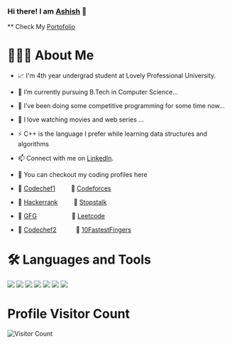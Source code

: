 ### Hi there! I am [Ashish][3] 👋

** Check My [Portofolio][4]

# 👨🏻‍💻 About Me
- 📈 I'm 4th year undergrad student at Lovely Professional University.
- 🔭 I’m currently pursuing B.Tech in Computer Science...
- 🌱 I’ve been doing some competitive programming for some time now...
- :movie_camera: I love watching movies and web series ...
- ⚡ C++ is the language I prefer while learning data structures and algorithms

- 📫 Connect with me on [LinkedIn][3].
- :gem: You can checkout my coding profiles here
- :beginner: [Codechef1][5]    &ensp; &ensp; :beginner: [Codeforces][6] 
- :beginner: [Hackerrank][7]  &ensp; &ensp;  :beginner: [Stopstalk][8] 
- :beginner: [GFG][9]   &ensp; &ensp; &ensp; &ensp; &ensp;&ensp;&ensp; :beginner: [Leetcode][10]
- :beginner: [Codechef2][11]   &ensp; &ensp; &ensp;&ensp; :beginner: [10FastestFingers][12] 

<!-- Actual text -->

<!-- You can find me on [![Twitter][1.2]][1]  -->

<!-- Icons -->

[1.2]: http://i.imgur.com/wWzX9uB.png (twitter icon without padding)
[3.2]: https://raw.githubusercontent.com/MartinHeinz/MartinHeinz/master/linkedin-3-16.png (LinkedIn icon without padding)

<!-- Links to your social media accounts -->

[1]: https://twitter.com/56Bhoya
[3]: https://www.linkedin.com/in/ashishbhoya/
[4]: https://ashishbhoya.netlify.app/
[5]: https://www.codechef.com/users/ashishx11
[6]: https://codeforces.com/profile/11ashish11
[7]: https://www.hackerrank.com/ashishbhoya
[8]: https://www.stopstalk.com/user/profile/11ashish11
[9]: https://auth.geeksforgeeks.org/user/ashishbhoya/practice/
[10]: https://leetcode.com/11ashish11/
[11]: https://www.codechef.com/users/light_18
[12]: https://10fastfingers.com/user/2747932/



# 🛠 Languages and Tools
![](https://img.shields.io/badge/Language-C%2B%2B-brightgreen)
![](https://img.shields.io/badge/Databases-MySQL-informational?style=flat&logo=<LOGO_NAME>&logoColor=white&color=2bbc8a)
![](https://img.shields.io/badge/DS-CPP-informational?style=flat&logo=<LOGO_NAME>&logoColor=white&color=2bbc8a)
![](https://img.shields.io/badge/OS-Windows/Linux-informational?style=flat&logo=<LOGO_NAME>&logoColor=white&color=2bbc8a)
![](https://img.shields.io/badge/System-MS_Office-informational?style=flat&logo=<LOGO_NAME>&logoColor=white&color=2bbc8a)
![](https://img.shields.io/badge/Tools-VsCode-yellowgreen)
![](https://img.shields.io/badge/Tools-CodeBlocks-yellowgreen)


#                                                            Profile Visitor Count
![Visitor Count](https://profile-counter.glitch.me/{11Asish11}/count.svg)
